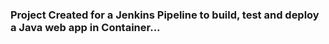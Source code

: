 ### Project Created for a Jenkins Pipeline to build, test and deploy a Java web app in Container...

